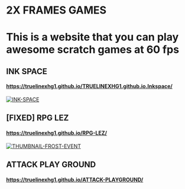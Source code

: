 # 2X FRAMES GAMES
# **This is a website that you can play awesome scratch games at 60 fps**

## **INK SPACE**
#### **https://truelinexhg1.github.io/TRUELINEXHG1.github.io.Inkspace/**
<a href="https://ibb.co/3RCY453"><img src="https://i.ibb.co/3RCY453/INK-SPACE.png" alt="INK-SPACE" border="0"></a>

## **[FIXED] RPG LEZ**
#### **https://truelinexhg1.github.io/RPG-LEZ/**
<a href="https://ibb.co/37PZy47"><img src="https://i.ibb.co/37PZy47/THUMBNAIL-FROST-EVENT.png" alt="THUMBNAIL-FROST-EVENT" border="0"></a>

## **ATTACK PLAY GROUND**
#### **https://truelinexhg1.github.io/ATTACK-PLAYGROUND/**


